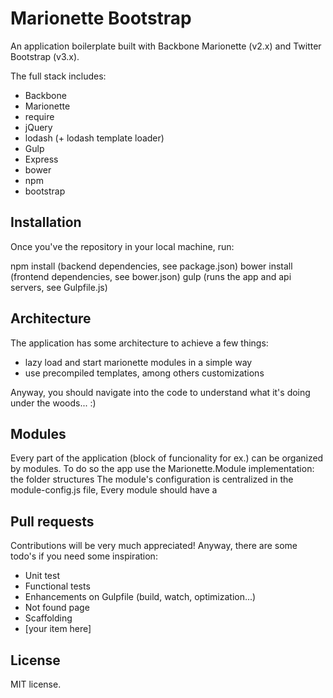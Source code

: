 Marionette Bootstrap
====================

An application boilerplate built with Backbone Marionette (v2.x) and Twitter Bootstrap (v3.x).

The full stack includes:

- Backbone
- Marionette
- require
- jQuery
- lodash (+ lodash template loader)
- Gulp
- Express
- bower
- npm
- bootstrap


Installation
--------------

Once you've the repository in your local machine, run:

npm install (backend dependencies, see package.json)
bower install (frontend dependencies, see bower.json)
gulp (runs the app and api servers, see Gulpfile.js)


Architecture
------------

The application has some architecture to achieve a few things:

- lazy load and start marionette modules in a simple way
- use precompiled templates, among others customizations

Anyway, you should navigate into the code to understand what it's doing under the woods... :)


Modules
-------
Every part of the application (block of funcionality for ex.) can be organized by modules. To do so the app use the Marionette.Module implementation: the folder structures
The module's configuration is centralized in the module-config.js file, Every module should have a


Pull requests
-------------

Contributions will be very much appreciated! Anyway, there are some todo's if you need some inspiration:

- Unit test
- Functional tests
- Enhancements on Gulpfile (build, watch, optimization...)
- Not found page
- Scaffolding
- [your item here]


License
-------
MIT license.
